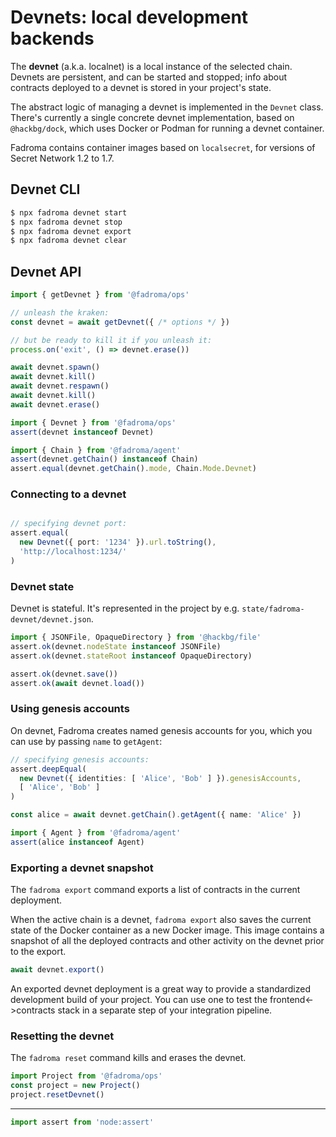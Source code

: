# Devnets: local development backends

The **devnet** (a.k.a. localnet) is a local instance of the selected chain.
Devnets are persistent, and can be started and stopped; info about contracts
deployed to a devnet is stored in your project's state.

The abstract logic of managing a devnet is implemented in the `Devnet` class.
There's currently a single concrete devnet implementation, based on `@hackbg/dock`,
which uses Docker or Podman for running a devnet container.

Fadroma contains container images based on `localsecret`,
for versions of Secret Network 1.2 to 1.7.

## Devnet CLI

```sh
$ npx fadroma devnet start
$ npx fadroma devnet stop
$ npx fadroma devnet export
$ npx fadroma devnet clear
```

## Devnet API

```typescript
import { getDevnet } from '@fadroma/ops'

// unleash the kraken:
const devnet = await getDevnet({ /* options */ })

// but be ready to kill it if you unleash it:
process.on('exit', () => devnet.erase())

await devnet.spawn()
await devnet.kill()
await devnet.respawn()
await devnet.kill()
await devnet.erase()

import { Devnet } from '@fadroma/ops'
assert(devnet instanceof Devnet)

import { Chain } from '@fadroma/agent'
assert(devnet.getChain() instanceof Chain)
assert.equal(devnet.getChain().mode, Chain.Mode.Devnet)
```

### Connecting to a devnet

```typescript

// specifying devnet port:
assert.equal(
  new Devnet({ port: '1234' }).url.toString(),
  'http://localhost:1234/'
)
```

### Devnet state

Devnet is stateful. It's represented in the project by e.g. `state/fadroma-devnet/devnet.json`.

```typescript
import { JSONFile, OpaqueDirectory } from '@hackbg/file'
assert.ok(devnet.nodeState instanceof JSONFile)
assert.ok(devnet.stateRoot instanceof OpaqueDirectory)

assert.ok(devnet.save())
assert.ok(await devnet.load())
```

### Using genesis accounts

On devnet, Fadroma creates named genesis accounts for you,
which you can use by passing `name` to `getAgent`:

```typescript
// specifying genesis accounts:
assert.deepEqual(
  new Devnet({ identities: [ 'Alice', 'Bob' ] }).genesisAccounts,
  [ 'Alice', 'Bob' ]
)

const alice = await devnet.getChain().getAgent({ name: 'Alice' })

import { Agent } from '@fadroma/agent'
assert(alice instanceof Agent)

```

### Exporting a devnet snapshot

The `fadroma export` command exports a list of contracts in the current deployment.

When the active chain is a devnet, `fadroma export` also saves the current state of the
Docker container as a new Docker image. This image contains a snapshot of all the deployed
contracts and other activity on the devnet prior to the export.

```typescript
await devnet.export()
```

An exported devnet deployment is a great way to provide a standardized development build
of your project. You can use one to test the frontend<->contracts stack in a separate step
of your integration pipeline.

### Resetting the devnet

The `fadroma reset` command kills and erases the devnet.

```typescript
import Project from '@fadroma/ops'
const project = new Project()
project.resetDevnet()
```

---

```typescript
import assert from 'node:assert'
```
